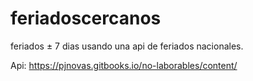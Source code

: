 # feriadoscercanos
feriados ± 7 dias usando una api de feriados nacionales.


Api: https://pjnovas.gitbooks.io/no-laborables/content/
